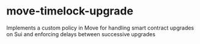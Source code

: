 # move-timelock-upgrade
Implements a custom policy in Move for handling smart contract upgrades on Sui and enforcing delays between successive upgrades
